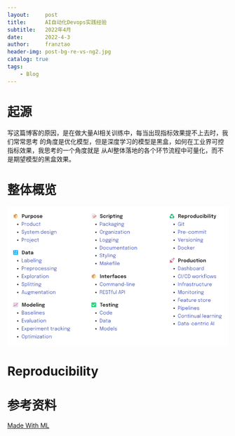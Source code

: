 ```yaml
---
layout:     post
title:      AI自动化Devops实践经验
subtitle:   2022年4月
date:       2022-4-3
author:     franztao
header-img: post-bg-re-vs-ng2.jpg
catalog: true
tags:
    - Blog
---
```

# 起源
写这篇博客的原因，是在做大量AI相关训练中，每当出现指标效果提不上去时，我们常常思考
的角度是优化模型，但是深度学习的模型是黑盒，如何在工业界可控指标效果，我思考的一个角度就是
从AI整体落地的各个环节流程中可量化，而不是期望模型的黑盒效果。




# 整体概览
![Made With M](2022-04-05-AI自动化Devops实践经验/img_2.png)
#  Reproducibility

#  参考资料
[Made With ML](https://madewithml.com/courses/mlops/product/)